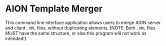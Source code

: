 # AION Template Merger

This command line interface application allows users to merge AION server and client `.XML` files, without duplicating elements. [NOTE: Both `.XML` files *MUST* have the same structure, or else this program will not work as intended!]
